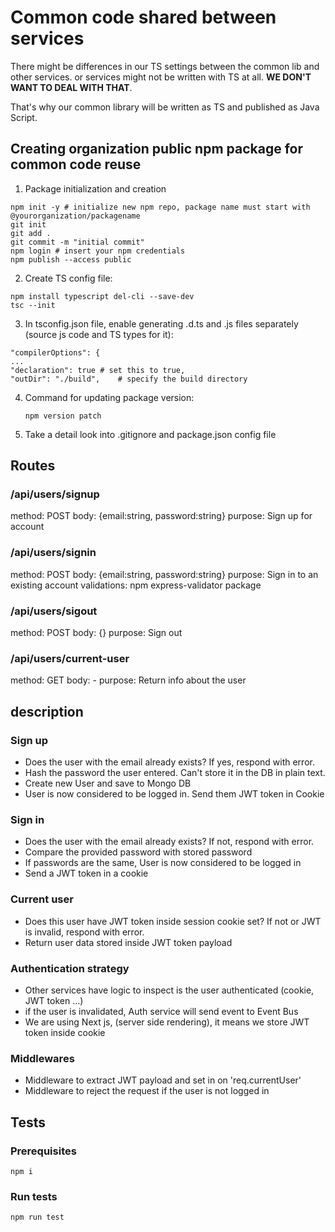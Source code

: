 # Common code shared between services

There might be differences in our TS settings between the common lib and other services. or services might not be written with TS at all. **WE DON'T WANT TO DEAL WITH THAT**.

That's why our common library will be written as TS and published as Java Script. 

## Creating organization public npm package for common code reuse

1. Package initialization and creation
```
npm init -y # initialize new npm repo, package name must start with @yourorganization/packagename
git init 
git add .
git commit -m "initial commit" 
npm login # insert your npm credentials
npm publish --access public
```

2. Create TS config file:

```
npm install typescript del-cli --save-dev
tsc --init
```

3. In tsconfig.json file, enable generating .d.ts and .js files separately (source js code and TS types for it):

```
"compilerOptions": {
...
"declaration": true # set this to true, 
"outDir": "./build",    # specify the build directory 
```

4. Command for updating package version:
   
   ```
   npm version patch
   ```

5. Take a detail look into .gitignore and package.json config file

## Routes

### /api/users/signup

method: POST
body: {email:string, password:string}
purpose: Sign up for account

### /api/users/signin

method: POST
body: {email:string, password:string}
purpose: Sign in to an existing account
validations: npm express-validator package


### /api/users/sigout

method: POST
body: {}
purpose: Sign out

### /api/users/current-user

method: GET
body: -
purpose: Return info about the user
## description

### Sign up 

- Does the user with the email already exists? If yes, respond with error.
- Hash the password the user entered. Can't store it in the DB in plain text.
- Create new User and save to Mongo DB 
- User is now considered to be logged in. Send them JWT token in Cookie

### Sign in

- Does the user with the email already exists? If not, respond with error.
- Compare the provided password with stored password
- If passwords are the same, User is now considered to be logged in 
- Send a JWT token in a cookie

### Current user

- Does this user have JWT token inside session cookie  set? If not or JWT is invalid, respond with error.
- Return user data stored inside JWT token payload

### Authentication strategy

- Other services have logic to inspect is the user authenticated (cookie, JWT token ...)
- if the user is invalidated, Auth service will send event to Event Bus 
- We are using Next js, (server side rendering), it means we store JWT token inside cookie

### Middlewares
- Middleware to extract JWT payload and set in on 'req.currentUser'
- Middleware to reject the request if the user is not logged in

## Tests

### Prerequisites
```
npm i
```
### Run tests

```
npm run test
```
